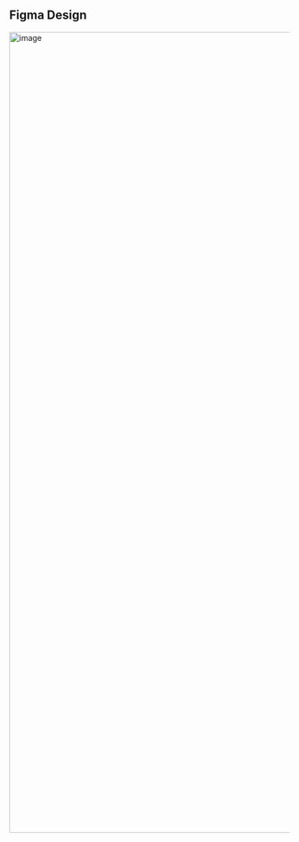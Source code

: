 <br>
<h2> Figma Design</h2>
<img width="1438" alt="image" src="https://github.com/utsav-verma/BrandPage/assets/67074628/08125009-bc3f-498a-a807-1121706debf2">

